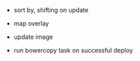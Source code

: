 
- sort by, shifting on update

- map overlay
- update image

- run bowercopy task on successful deploy

